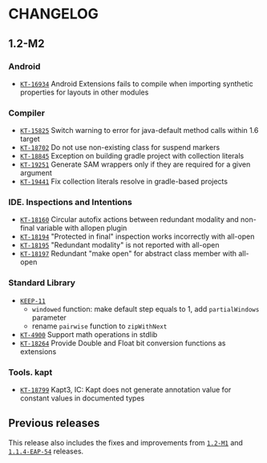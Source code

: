 # CHANGELOG

<!-- Find: ([^\`/\[])(KT-\d+) -->
<!-- Replace: $1[`$2`](https://youtrack.jetbrains.com/issue/$2) -->

## 1.2-M2

### Android

- [`KT-16934`](https://youtrack.jetbrains.com/issue/KT-16934) Android Extensions fails to compile when importing synthetic properties for layouts in other modules

### Compiler

- [`KT-15825`](https://youtrack.jetbrains.com/issue/KT-15825) Switch warning to error for java-default method calls within 1.6 target
- [`KT-18702`](https://youtrack.jetbrains.com/issue/KT-18702) Do not use non-existing class for suspend markers
- [`KT-18845`](https://youtrack.jetbrains.com/issue/KT-18845) Exception on building gradle project with collection literals
- [`KT-19251`](https://youtrack.jetbrains.com/issue/KT-19251) Generate SAM wrappers only if they are required for a given argument
- [`KT-19441`](https://youtrack.jetbrains.com/issue/KT-19441) Fix collection literals resolve in gradle-based projects

### IDE. Inspections and Intentions

- [`KT-18160`](https://youtrack.jetbrains.com/issue/KT-18160) Circular autofix actions between redundant modality and non-final variable with allopen plugin
- [`KT-18194`](https://youtrack.jetbrains.com/issue/KT-18194) "Protected in final" inspection works incorrectly with all-open
- [`KT-18195`](https://youtrack.jetbrains.com/issue/KT-18195) "Redundant modality" is not reported with all-open
- [`KT-18197`](https://youtrack.jetbrains.com/issue/KT-18197) Redundant "make open" for abstract class member with all-open

### Standard Library

- [`KEEP-11`](https://github.com/Kotlin/KEEP/blob/master/proposals/stdlib/window-sliding.md)
    - `windowed` function: make default step equals to 1, add `partialWindows` parameter
    - rename `pairwise` function to `zipWithNext` 
- [`KT-4900`](https://youtrack.jetbrains.com/issue/KT-4900) Support math operations in stdlib
- [`KT-18264`](https://youtrack.jetbrains.com/issue/KT-18264) Provide Double and Float bit conversion functions as extensions

### Tools. kapt

- [`KT-18799`](https://youtrack.jetbrains.com/issue/KT-18799) Kapt3, IC: Kapt does not generate annotation value for constant values in documented types

## Previous releases

This release also includes the fixes and improvements from 
[`1.2-M1`](https://github.com/JetBrains/kotlin/blob/1.2-M1/ChangeLog.md) and [`1.1.4-EAP-54`](https://github.com/JetBrains/kotlin/blob/1.1.4/ChangeLog.md#114-eap-54) releases.